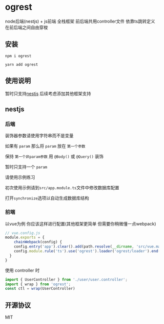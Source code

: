 # ogrest
node后端(nestjs) + js前端 全栈框架 前后端共用controller文件 依靠ts跳转定义 在前后端之间自由穿梭
## 安装
`npm i ogrest` 

`yarn add ogrest`

## 使用说明
暂时只支持[nestjs](https://github.com/nestjs/nest) 后续考虑添加其他框架支持
## nestjs
### 后端
装饰器参数请使用字符串而不是变量

如果有 `param` 那么将 `param` 放在 `第一个参数`

保持 `第一个非param参数` 用 `@Body()` 或 `@Query()` 装饰

暂时只支持一个 `param`

请使用示例练习

初次使用示例请到`src/app.module.ts`文件中修改数据库配置 

打开`synchronize`选项以自动生成数据库结构

### 前端

以vue为例 你应该这样进行配置(其他框架更简单 但需要你稍微懂一点webpack)
```js
// vue.config.js
module.exports = {
    chainWebpack(config) {
    config.entry('app').clear().add(path.resolve(__dirname, 'src/vue.main.ts'));
    config.module.rule('ts').use('ogrest').loader('ogrest/loader').end()
  }
}
```
使用 controller 时
```js
import { UserController } from './user/user.controller';
import { wrap } from 'ogrest';
const ctl = wrap(UserController)
```
 

## 开源协议
MIT

